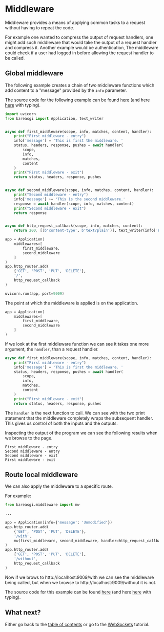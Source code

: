# Middleware

Middleware provides a means of applying common tasks to a request without having
to repeat the code.

For example one wanted to compress the output of request handlers, one might
add such middleware that would take the output of a request handler and compress
it. Another example would be authentication, The middleware could check if a
user had logged in before allowing the request handler to be called.

## Global middleware

The following example creates a chain of two middleware functions which add
content to a "message" provided by the `info` parameter.

The source code for the following example can be found
[here](../examples/global_middleware.py)
(and here [here](../examples/global_middleware.py) with typing).

```python
import uvicorn
from bareasgi import Application, text_writer


async def first_middleware(scope, info, matches, content, handler):
    print("First middleware - entry")
    info['message'] = 'This is first the middleware. '
    status, headers, response, pushes = await handler(
        scope,
        info,
        matches,
        content
    )
    print("First middleware - exit")
    return status, headers, response, pushes


async def second_middleware(scope, info, matches, content, handler):
    print("Second middleware - entry")
    info['message'] += 'This is the second middleware.'
    response = await handler(scope, info, matches, content)
    print("Second middleware - exit")
    return response


async def http_request_callback(scope, info, matches, content):
    return 200, [(b'content-type', b'text/plain')], text_writer(info['message'])

app = Application(
    middlewares=[
        first_middleware,
        second_middleware
    ]
)
app.http_router.add(
    {'GET', 'POST', 'PUT', 'DELETE'},
    '/',
    http_request_callback
)

uvicorn.run(app, port=9009)
```

The point at which the middleware is applied is on the application.

```python
app = Application(
    middlewares=[
        first_middleware,
        second_middleware
    ]
)
```

If we look at the first middleware function we can see it takes one more
argument, the `handler`, than a request handler.

```python
async def first_middleware(scope, info, matches, content, handler):
    print("First middleware - entry")
    info['message'] = 'This is first the middleware. '
    status, headers, response, pushes = await handler(
        scope,
        info,
        matches,
        content
    )
    print("First middleware - exit")
    return status, headers, response, pushes
```

The `handler` is the next function to call. We can see with the two print
statement that the middleware completely wraps the subsequent handler. This
gives us control of both the inputs and the outputs.

Inspecting the output of the program we can see the following results when we
browse to the page.

```
First middleware - entry
Second middleware - entry
Second middleware - exit
First middleware - exit
```
## Route local middleware

We can also apply the middleware to a specific route.

For example:

```python
from bareasgi.middleware import mw

...

app = Application(info={'message': 'Unmodified'})
app.http_router.add(
    {'GET', 'POST', 'PUT', 'DELETE'},
    '/with',
    mw(first_middleware, second_middleware, handler=http_request_callback)
)
app.http_router.add(
    {'GET', 'POST', 'PUT', 'DELETE'},
    '/without',
    http_request_callback
)
```

Now if we brows to http://localhost:9009/with we can see the middleware being
called, but when we browse to http://localhost:9009/without it is not.

The source code for this example can be found
[here](../examples/local_middleware.py)
(and here [here](../examples/local_middleware.py) with typing).

## What next?

Either go back to the [table of contents](index.md) or go
to the [WebSockets](websockets.md) tutorial.
